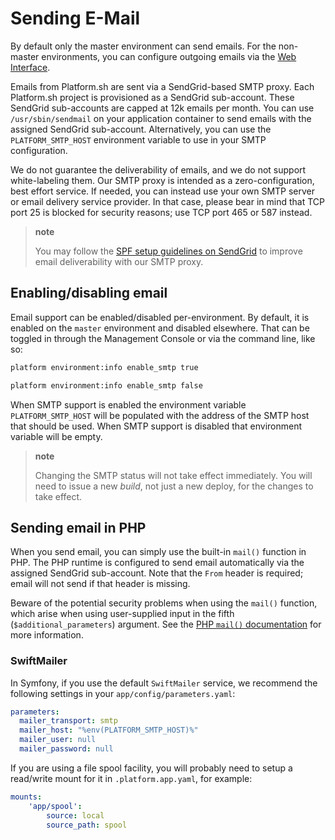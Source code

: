 # Sending E-Mail

By default only the master environment can send emails.  For the non-master environments, you can configure outgoing emails via the [Web Interface](/administration/web/configure-environment.html#settings).

Emails from Platform.sh are sent via a SendGrid-based SMTP proxy.  Each Platform.sh project is provisioned as a SendGrid sub-account.  These SendGrid sub-accounts are capped at 12k emails per month.  You can use `/usr/sbin/sendmail` on your application container to send emails with the assigned SendGrid sub-account. Alternatively, you can use the `PLATFORM_SMTP_HOST`  environment variable to use in your SMTP configuration.

We do not guarantee the deliverability of emails, and we do not support white-labeling them.  Our SMTP proxy is intended as a zero-configuration, best effort service.  If needed, you can instead use your own SMTP server or email delivery service provider. In that case, please bear in mind that TCP port 25 is blocked for security reasons; use TCP port 465 or 587 instead.

> **note**
>
> You may follow the [SPF setup guidelines on SendGrid](https://sendgrid.com/docs/glossary/spf/) to improve email deliverability with our SMTP proxy.

## Enabling/disabling email

Email support can be enabled/disabled per-environment.  By default, it is enabled on the `master` environment and disabled elsewhere.  That can be toggled in through the Management Console or via the command line, like so:

```bash
platform environment:info enable_smtp true

platform environment:info enable_smtp false
```

When SMTP support is enabled the environment variable `PLATFORM_SMTP_HOST` will be populated with the address of the SMTP host that should be used.  When SMTP support is disabled that environment variable will be empty.

> **note**
>
> Changing the SMTP status will not take effect immediately.  You will need to issue a new *build*, not just a new deploy, for the changes to take effect.

## Sending email in PHP

When you send email, you can simply use the built-in `mail()` function in PHP. The PHP runtime is configured to send email automatically via the assigned SendGrid sub-account.  Note that the `From` header is required; email will not send if that header is missing.

Beware of the potential security problems when using the `mail()` function, which arise when using user-supplied input in the fifth (`$additional_parameters`) argument. See the [PHP `mail()` documentation](http://php.net/manual/en/function.mail.php) for more information.

### SwiftMailer

In Symfony, if you use the default `SwiftMailer` service, we recommend the following settings in your `app/config/parameters.yaml`:

```yaml
parameters:
  mailer_transport: smtp
  mailer_host: "%env(PLATFORM_SMTP_HOST)%"
  mailer_user: null
  mailer_password: null
```

If you are using a file spool facility, you will probably need to setup a read/write mount for it in `.platform.app.yaml`, for example:

```yaml
mounts:
    'app/spool':
        source: local
        source_path: spool
```
